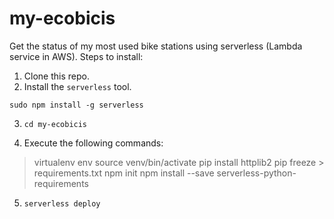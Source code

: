 # my-ecobicis

Get the status of my most used bike stations using serverless (Lambda service in AWS). Steps to install:

 1. Clone this repo.
 2. Install the `serverless` tool.
 
`sudo npm install -g serverless`
    
 3. `cd my-ecobicis`

 4. Execute the following commands:
> virtualenv env
> source venv/bin/activate
> pip install httplib2
> pip freeze > requirements.txt
> npm init 
> npm install --save serverless-python-requirements

 5. `serverless deploy`
